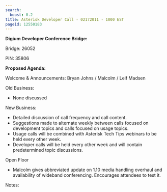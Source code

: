 ```yaml
---
search:
  boost: 0.2
title: Asterisk Developer Call - 02172011 - 1000 EST
pageid: 12550183
---
```


**Digium Developer Conference Bridge:**


Bridge:  26052


PIN:  35806


**Proposed Agenda:**


Welcome & Announcements:  Bryan Johns / Malcolm / Leif Madsen


Old Business:


* None discussed


New Business:


* Detailed discussion of call frequency and call content.
* Suggestions made to alternate weekly between calls focused on development topics and calls focused on usage topics.
* Usage calls will be combined with Asterisk Tech Tips webinars to be held every other week.
* Developer calls will be held every other week and will contain predetermined topic discussions.


Open Floor


* Malcolm gives abbreviated update on 1.10 media handling overhaul and availability of wideband conferencing.  Encourages attendees to test it.


Notes:

